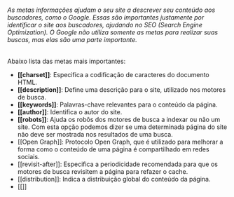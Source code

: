 ###### As metas informações ajudam o seu site a descrever seu conteúdo aos buscadores, como o Google. Essas são importantes justamente por identificar o site aos buscadores, ajudando no SEO (Search Engine Optimization). O Google não utiliza somente as metas para realizar suas buscas, mas elas são uma parte importante.

Abaixo lista das metas mais importantes:
- **[[charset]]**: Especifica a codificação de caracteres do documento HTML.
- **[[description]]**: Define uma descrição para o site, utilizado nos motores de busca.
- **[[keywords]]**: Palavras-chave relevantes para o conteúdo da página.
- **[[author]]**: Identifica o autor do site.
- **[[robots]]**: Ajuda os robôs dos motores de busca a indexar ou não um site. Com esta opção podemos dizer se uma determinada página do site não deve ser mostrada nos resultados de uma busca.
- [[Open Graph]]: Protocolo Open Graph, que é utilizado para melhorar a forma como o conteúdo de uma página é compartilhado em redes sociais.
- [[revisit-after]]: Especifica a periodicidade recomendada para que os motores de busca revisitem a página para refazer o cache.
- [[distribution]]: Indica a distribuição global do conteúdo da página.
- [[]]



